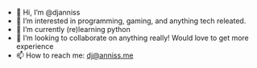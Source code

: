 - 👋 Hi, I’m @djanniss
- 👀 I’m interested in programming, gaming, and anything tech releated. 
- 🌱 I’m currently (re)learning python
- 💞️ I’m looking to collaborate on anything really! Would love to get more experience
- 📫 How to reach me: dj@anniss.me

<!---
djanniss/djanniss is a ✨ special ✨ repository because its `README.md` (this file) appears on your GitHub profile.
You can click the Preview link to take a look at your changes.
--->
